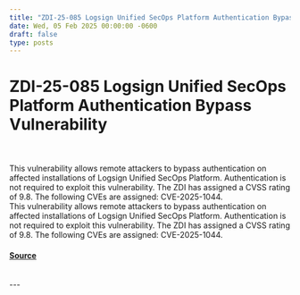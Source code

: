 ```yaml
---
title: "ZDI-25-085 Logsign Unified SecOps Platform Authentication Bypass Vulnerability"
date: Wed, 05 Feb 2025 00:00:00 -0600
draft: false
type: posts
---
```

# ZDI-25-085 Logsign Unified SecOps Platform Authentication Bypass Vulnerability

<br/>

<br/>
This vulnerability allows remote attackers to bypass authentication on affected installations of Logsign Unified SecOps Platform. Authentication is not required to exploit this vulnerability. The ZDI has assigned a CVSS rating of 9.8. The following CVEs are assigned: CVE-2025-1044.
<br/>
This vulnerability allows remote attackers to bypass authentication on affected installations of Logsign Unified SecOps Platform. Authentication is not required to exploit this vulnerability. The ZDI has assigned a CVSS rating of 9.8. The following CVEs are assigned: CVE-2025-1044.

#### [Source](http://www.zerodayinitiative.com/advisories/ZDI-25-085/)

<br/>
---
